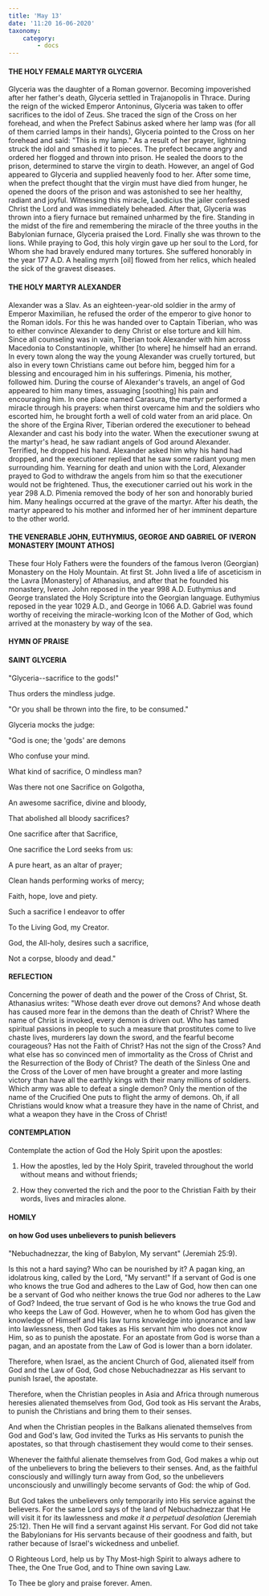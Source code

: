 ```yaml
---
title: 'May 13'
date: '11:20 16-06-2020'
taxonomy:
    category:
        - docs
---
```


#### THE HOLY FEMALE MARTYR GLYCERIA

Glyceria was the daughter of a Roman governor. Becoming impoverished after her father's death, Glyceria settled in Trajanopolis in Thrace. During the reign of the wicked Emperor Antoninus, Glyceria was taken to offer sacrifices to the idol of Zeus. She traced the sign of the Cross on her forehead, and when the Prefect Sabinus asked where her lamp was (for all of them carried lamps in their hands), Glyceria pointed to the Cross on her forehead and said: "This is my lamp." As a result of her prayer, lightning struck the idol and smashed it to pieces. The prefect became angry and ordered her flogged and thrown into prison. He sealed the doors to the prison, determined to starve the virgin to death. However, an angel of God appeared to Glyceria and supplied heavenly food to her. After some time, when the prefect thought that the virgin must have died from hunger, he opened the doors of the prison and was astonished to see her healthy, radiant and joyful. Witnessing this miracle, Laodicius the jailer confessed Christ the Lord and was immediately beheaded. After that, Glyceria was thrown into a fiery furnace but remained unharmed by the fire. Standing in the midst of the fire and remembering the miracle of the three youths in the Babylonian furnace, Glyceria praised the Lord. Finally she was thrown to the lions. While praying to God, this holy virgin gave up her soul to the Lord, for Whom she had bravely endured many tortures. She suffered honorably in the year 177 A.D. A healing myrrh [oil] flowed from her relics, which healed the sick of the gravest diseases.

#### THE HOLY MARTYR ALEXANDER

Alexander was a Slav. As an eighteen-year-old soldier in the army of Emperor Maximilian, he refused the order of the emperor to give honor to the Roman idols. For this he was handed over to Captain Tiberian, who was to either convince Alexander to deny Christ or else torture and kill him. Since all counseling was in vain, Tiberian took Alexander with him across Macedonia to Constantinople, whither [to where] he himself had an errand. In every town along the way the young Alexander was cruelly tortured, but also in every town Christians came out before him, begged him for a blessing and encouraged him in his sufferings. Pimenia, his mother, followed him. During the course of Alexander's travels, an angel of God appeared to him many times, assuaging [soothing] his pain and encouraging him. In one place named Carasura, the martyr performed a miracle through his prayers: when thirst overcame him and the soldiers who escorted him, he brought forth a well of cold water from an arid place. On the shore of the Ergina River, Tiberian ordered the executioner to behead Alexander and cast his body into the water. When the executioner swung at the martyr's head, he saw radiant angels of God around Alexander. Terrified, he dropped his hand. Alexander asked him why his hand had dropped, and the executioner replied that he saw some radiant young men surrounding him. Yearning for death and union with the Lord, Alexander prayed to God to withdraw the angels from him so that the executioner would not be frightened. Thus, the executioner carried out his work in the year 298 A.D. Pimenia removed the body of her son and honorably buried him. Many healings occurred at the grave of the martyr. After his death, the martyr appeared to his mother and informed her of her imminent departure to the other world.

#### THE VENERABLE JOHN, EUTHYMIUS, GEORGE AND GABRIEL OF IVERON MONASTERY [MOUNT ATHOS]

These four Holy Fathers were the founders of the famous Iveron (Georgian) Monastery on the Holy Mountain. At first St. John lived a life of asceticism in the Lavra [Monastery] of Athanasius, and after that he founded his monastery, Iveron. John reposed in the year 998 A.D. Euthymius and George translated the Holy Scripture into the Georgian language. Euthymius reposed in the year 1029 A.D., and George in 1066 A.D. Gabriel was found worthy of receiving the miracle-working Icon of the Mother of God, which arrived at the monastery by way of the sea.



#### HYMN OF PRAISE

#### SAINT GLYCERIA

"Glyceria--sacrifice to the gods!"

Thus orders the mindless judge.

"Or you shall be thrown into the fire, to be consumed."

Glyceria mocks the judge:

"God is one; the 'gods' are demons

Who confuse your mind.

What kind of sacrifice, O mindless man?

Was there not one Sacrifice on Golgotha,

An awesome sacrifice, divine and bloody,

That abolished all bloody sacrifices?

One sacrifice after that Sacrifice,

One sacrifice the Lord seeks from us:

A pure heart, as an altar of prayer;

Clean hands performing works of mercy;

Faith, hope, love and piety.

Such a sacrifice I endeavor to offer

To the Living God, my Creator.

God, the All-holy, desires such a sacrifice,

Not a corpse, bloody and dead."


#### REFLECTION

Concerning the power of death and the power of the Cross of Christ, St. Athanasius writes: "Whose death ever drove out demons? And whose death has caused more fear in the demons than the death of Christ? Where the name of Christ is invoked, every demon is driven out. Who has tamed spiritual passions in people to such a measure that prostitutes come to live chaste lives, murderers lay down the sword, and the fearful become courageous? Has not the Faith of Christ? Has not the sign of the Cross? And what else has so convinced men of immortality as the Cross of Christ and the Resurrection of the Body of Christ? The death of the Sinless One and the Cross of the Lover of men have brought a greater and more lasting victory than have all the earthly kings with their many millions of soldiers. Which army was able to defeat a single demon? Only the mention of the name of the Crucified One puts to flight the army of demons. Oh, if all Christians would know what a treasure they have in the name of Christ, and what a weapon they have in the Cross of Christ!

#### CONTEMPLATION


Contemplate the action of God the Holy Spirit upon the apostles:

1.  How the apostles, led by the Holy Spirit, traveled throughout the world without means and without friends;

1.  How they converted the rich and the poor to the Christian Faith by their words, lives and miracles alone.



#### HOMILY


#### on how God uses unbelievers to punish believers

"Nebuchadnezzar, the king of Babylon, My servant" (Jeremiah 25:9).

Is this not a hard saying? Who can be nourished by it? A pagan king, an idolatrous king, called by the Lord, "My servant!" If a servant of God is one who knows the true God and adheres to the Law of God, how then can one be a servant of God who neither knows the true God nor adheres to the Law of God? Indeed, the true servant of God is he who knows the true God and who keeps the Law of God. However, when he to whom God has given the knowledge of Himself and His law turns knowledge into ignorance and law into lawlessness, then God takes as His servant him who does not know Him, so as to punish the apostate. For an apostate from God is worse than a pagan, and an apostate from the Law of God is lower than a born idolater.

Therefore, when Israel, as the ancient Church of God, alienated itself from God and the Law of God, God chose Nebuchadnezzar as His servant to punish Israel, the apostate.

Therefore, when the Christian peoples in Asia and Africa through numerous heresies alienated themselves from God, God took as His servant the Arabs, to punish the Christians and bring them to their senses.

And when the Christian peoples in the Balkans alienated themselves from God and God's law, God invited the Turks as His servants to punish the apostates, so that through chastisement they would come to their senses.

Whenever the faithful alienate themselves from God, God makes a whip out of the unbelievers to bring the believers to their senses. And, as the faithful consciously and willingly turn away from God, so the unbelievers unconsciously and unwillingly become servants of God: the whip of God.

But God takes the unbelievers only temporarily into His service against the believers. For the same Lord says of the land of Nebuchadnezzar that He will visit it for its lawlessness and *make it a perpetual desolation* (Jeremiah 25:12). Then He will find a servant against His servant. For God did not take the Babylonians for His servants because of their goodness and faith, but rather because of Israel's wickedness and unbelief.

O Righteous Lord, help us by Thy Most-high Spirit to always adhere to Thee, the One True God, and to Thine own saving Law.

To Thee be glory and praise forever. Amen.

 
